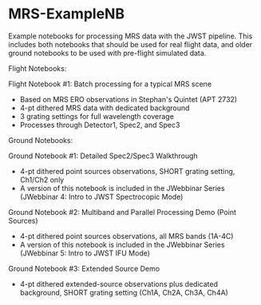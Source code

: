 # MRS-ExampleNB
Example notebooks for processing MRS data with the JWST pipeline.  This includes both notebooks that should be used for real flight data, and older ground notebooks to be used with pre-flight simulated data.

Flight Notebooks:

Flight Notebook #1: Batch processing for a typical MRS scene
* Based on MRS ERO observations in Stephan's Quintet (APT 2732)
* 4-pt dithered MRS data with dedicated background
* 3 grating settings for full wavelength coverage
* Processes through Detector1, Spec2, and Spec3


Ground Notebooks:

Ground Notebook #1: Detailed Spec2/Spec3 Walkthrough
* 4-pt dithered point sources observations, SHORT grating setting, Ch1/Ch2 only
* A version of this notebook is included in the JWebbinar Series (JWebbinar 4: Intro to JWST Spectrocopic Mode)

Ground Notebook #2: Multiband and Parallel Processing Demo (Point Sources)
* 4-pt dithered point sources observations, all MRS bands (1A-4C)
* A version of this notebook is included in the JWebbinar Series (JWebbinar 5: Intro to JWST IFU Mode)

Ground Notebook #3: Extended Source Demo
* 4-pt dithered extended-source observations plus dedicated background, SHORT grating setting (Ch1A, Ch2A, Ch3A, Ch4A)
